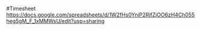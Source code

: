 #Timesheet https://docs.google.com/spreadsheets/d/1W2fHs0YniP2RjfZjOO6zH4Ch055heg5gM_F_1xMMWsU/edit?usp=sharing

